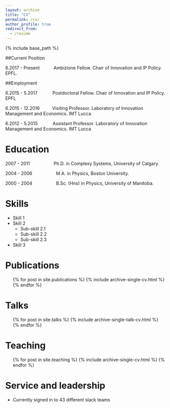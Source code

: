 ```yaml
---
layout: archive
title: "CV"
permalink: /cv/
author_profile: true
redirect_from:
  - /resume
---
```


{% include base_path %}

##Current Position

6.2017 - Present &nbsp;&nbsp;&nbsp;&nbsp;&nbsp;&nbsp;&nbsp;&nbsp;&nbsp; Ambizione Fellow. Chair of Innovation and IP Policy. EPFL.

##Employment

6.2015 - 5.2017 &nbsp;&nbsp;&nbsp;&nbsp;&nbsp;&nbsp;&nbsp;&nbsp;&nbsp;&nbsp; Postdoctoral Fellow. Chair of Innovation and IP Policy. EPFL

6.2015 - 12.2016 &nbsp;&nbsp;&nbsp;&nbsp;&nbsp;&nbsp;&nbsp;&nbsp; Visiting Professor. Laboratory of Innovation Management and Economics. IMT Lucca

6.2012 - 5.2015 &nbsp;&nbsp;&nbsp;&nbsp;&nbsp;&nbsp;&nbsp;&nbsp;&nbsp;&nbsp; Assistant Professor. Laboratory of Innovation Management and Economics. IMT Lucca

Education
======
2007 - 2011 &nbsp;&nbsp;&nbsp;&nbsp;&nbsp;&nbsp;&nbsp;&nbsp;&nbsp;&nbsp; &nbsp;&nbsp;&nbsp;&nbsp;&nbsp;&nbsp; Ph.D. in Complexy Systems, University of Calgary.

2004 - 2006 &nbsp;&nbsp;&nbsp;&nbsp;&nbsp;&nbsp;&nbsp;&nbsp;&nbsp;&nbsp; &nbsp;&nbsp;&nbsp;&nbsp;&nbsp;&nbsp; M.A. in Physics, Boston University.

2000 - 2004  &nbsp;&nbsp;&nbsp;&nbsp;&nbsp;&nbsp;&nbsp;&nbsp;&nbsp;&nbsp; &nbsp;&nbsp;&nbsp;&nbsp;&nbsp;&nbsp; B.Sc. (Hns) in Physics, University of Manitoba.


  
Skills
======
* Skill 1
* Skill 2
  * Sub-skill 2.1
  * Sub-skill 2.2
  * Sub-skill 2.3
* Skill 3

Publications
======
  <ul>{% for post in site.publications %}
    {% include archive-single-cv.html %}
  {% endfor %}</ul>
  
Talks
======
  <ul>{% for post in site.talks %}
    {% include archive-single-talk-cv.html %}
  {% endfor %}</ul>
  
Teaching
======
  <ul>{% for post in site.teaching %}
    {% include archive-single-cv.html %}
  {% endfor %}</ul>
  
Service and leadership
======
* Currently signed in to 43 different slack teams
